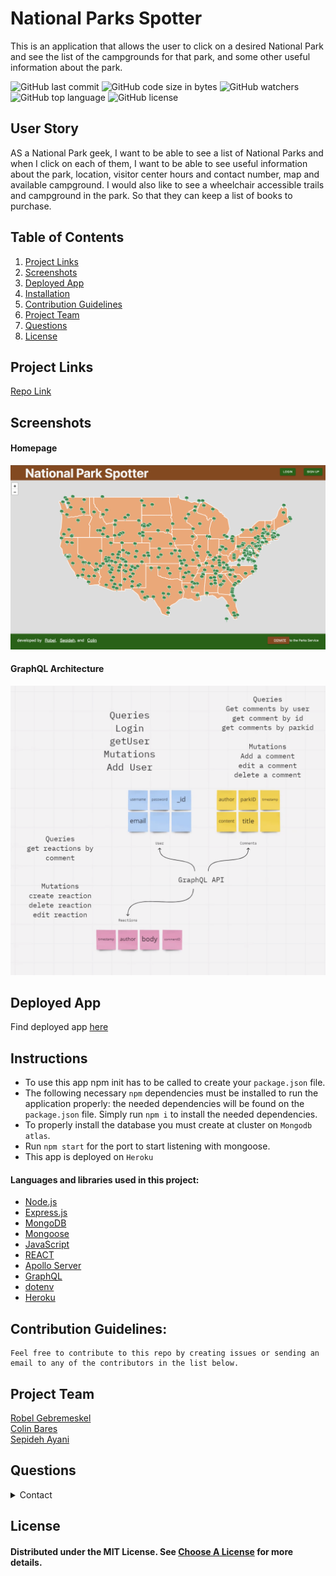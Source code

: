 # National Parks Spotter

This is an application that allows the user to click on a desired National Park and see the list of the campgrounds for that park, and some other useful information about the park.

![GitHub last commit](https://img.shields.io/github/last-commit/SepidehAyani/national-parks-spotter)  ![GitHub code size in bytes](https://img.shields.io/github/languages/code-size/SepidehAyani/national-parks-spotter)  ![GitHub watchers](https://img.shields.io/github/watchers/SepidehAyani/national-parks-spotter?label=Watch&style=social)  ![GitHub top language](https://img.shields.io/github/languages/top/SepidehAyani/national-parks-spotter)  ![GitHub license](https://img.shields.io/badge/license-MIT-blueyellow) <br> 

## User Story
AS a National Park geek,
I want to be able to see a list of National Parks and when I click on each of them,
I want to be able to see useful information about the park, location, visitor center hours and contact number, map and available campground. I would also like to see a wheelchair accessible trails and campground in the park. 
So that they can keep a list of books to purchase.

## Table of Contents 
1. [Project Links](#Project-Links)
1. [Screenshots](#Screenshot)
1. [Deployed App](#Deployed-App)
1. [Installation](#Installation)
1. [Contribution Guidelines](#Contribution-Guidelines)
1. [Project Team](#Project-Team)
1. [Questions](#Questions)
1. [License](#License)

## Project Links
[Repo Link](https://github.com/SepidehAyani/national-parks-spotter) <br>

## Screenshots
#### Homepage
![Homepage](assets/images/overview.png)
#### GraphQL Architecture
![GraphQL Architecture](assets/images/db.png)


## Deployed App
Find deployed app [here](https://park-spotter.herokuapp.com/)

## Instructions
* To use this app npm init has to be called to create your `package.json` file.
* The following necessary `npm` dependencies must be installed to run the application properly: the needed dependencies will be found on the `package.json` file. Simply run `npm i` to install the needed dependencies.
* To properly install the database you must create at cluster on `Mongodb atlas`.
* Run `npm start` for the port to start listening with mongoose.
* This app is deployed on `Heroku`

#### Languages and libraries used in this project:
- <a href="https://nodejs.org/">Node.js</a>
- <a href="https://www.npmjs.com/package/express">Express.js</a>
- <a href="https://www.mongodb.com/">MongoDB</a>
- <a href="https://mongoosejs.com/">Mongoose</a>
- <a href="https://www.javascript.com/">JavaScript</a>
- <a href="https://reactjs.org/">REACT</a>
- <a href="https://www.apollographql.com/docs/apollo-server/">Apollo Server</a>
- <a href="https://graphql.org/">GraphQL</a>
- <a href="https://www.npmjs.com/package/dotenv">dotenv</a>
- <a href="https://www.heroku.com/">Heroku</a>

## Contribution Guidelines:
```  
Feel free to contribute to this repo by creating issues or sending an email to any of the contributors in the list below. 
```
## Project Team
[Robel Gebremeskel](https://github.com/robel-codes) <br>
[Colin Bares](https://github.com/soundproofboot) <br>
[Sepideh Ayani](https://github.com/SepidehAyani) <br>

## Questions
<details>
    <summary>Contact</summary>
    rofikre@yahoo.com <br>
    colinedwinbares@gmail.com <br>
    sepid.ayani@gmail.com <br>
</details>

## License
#### Distributed under the MIT License. See [Choose A License](https://choosealicense.com/) for more details.